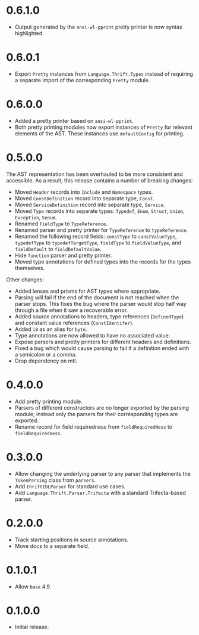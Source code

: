 0.6.1.0
=======

-   Output generated by the `ansi-wl-pprint` pretty printer is now syntax
    highlighted.

0.6.0.1
=======

-   Export `Pretty` instances from `Language.Thrift.Types` instead of requiring
    a separate import of the corresponding `Pretty` module.

0.6.0.0
=======

-   Added a pretty printer based on `ansi-wl-pprint`.
-   Both pretty printing modules now export instances of `Pretty` for relevant
    elements of the AST. These instances use `defaultConfig` for printing.

0.5.0.0
=======

The AST representation has been overhauled to be more consistent and
accessible. As a result, this release contains a number of breaking changes:

-   Moved `Header` records into `Include` and `Namespace` types.
-   Moved `ConstDefinition` record into separate type, `Const`.
-   Moved `ServiceDefinition` record into separate type, `Service`.
-   Moved `Type` records into separate types: `Typedef`, `Enum`, `Struct`,
    `Union`, `Exception`, `Senum`.
-   Renamed `FieldType` to `TypeReference`.
-   Renamed parser and pretty printer for `TypeReference` to `typeReference`.
-   Renamed the following record fields: `constType` to `constValueType`,
    `typedefType` to `typedefTargetType`, `fieldType` to `fieldValueType`, and
    `fieldDefault` to `fieldDefaultValue`.
-   Hide `function` parser and pretty printer.
-   Moved type annotations for defined types into the records for the types
    themselves.

Other changes:

-   Added lenses and prisms for AST types where appropriate.
-   Parsing will fail if the end of the document is not reached when the parser
    stops. This fixes the bug where the parser would stop half way through a
    file when it saw a recoverable error.
-   Added source annotations to headers, type references (`DefinedType`) and
    constant value references (`ConstIdentifer`).
-   Added `i8` as an alias for `byte`.
-   Type annotations are now allowed to have no associated value.
-   Expose parsers and pretty printers for different headers and definitions.
-   Fixed a bug which would cause parsing to fail if a definition ended with a
    semicolon or a comma.
-   Drop dependency on mtl.

0.4.0.0
=======

-   Add pretty printing module.
-   Parsers of different constructors are no longer exported by the parsing
    module; instead only the parsers for their corresponding types are
    exported.
-   Rename record for field requiredness from `fieldRequiredNess` to
    `fieldRequiredness`.

0.3.0.0
=======

-   Allow changing the underlying parser to any parser that implements the
    `TokenParsing` class from `parsers`.
-   Add `thriftIDLParser` for standard use cases.
-   Add `Language.Thrift.Parser.Trifecta` with a standard Trifecta-based
    parser.

0.2.0.0
=======

-   Track starting positions in source annotations.
-   Move docs to a separate field.

0.1.0.1
=======

-   Allow `base` 4.9.

0.1.0.0
=======

-   Initial release.

